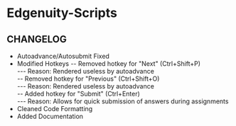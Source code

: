 # Edgenuity-Scripts

## CHANGELOG
- Autoadvance/Autosubmit Fixed
- Modified Hotkeys
        -- Removed hotkey for "Next" (Ctrl+Shift+P) <br>
                --- Reason: Rendered useless by autoadvance <br>
        -- Removed hotkey for "Previous" (Ctrl+Shift+O) <br>
                --- Reason: Rendered useless by autoadvance <br>
        -- Added hotkey for "Submit" (Ctrl+Enter) <br>
                --- Reason: Allows for quick submission of answers during assignments <br>
- Cleaned Code Formatting
- Added Documentation
